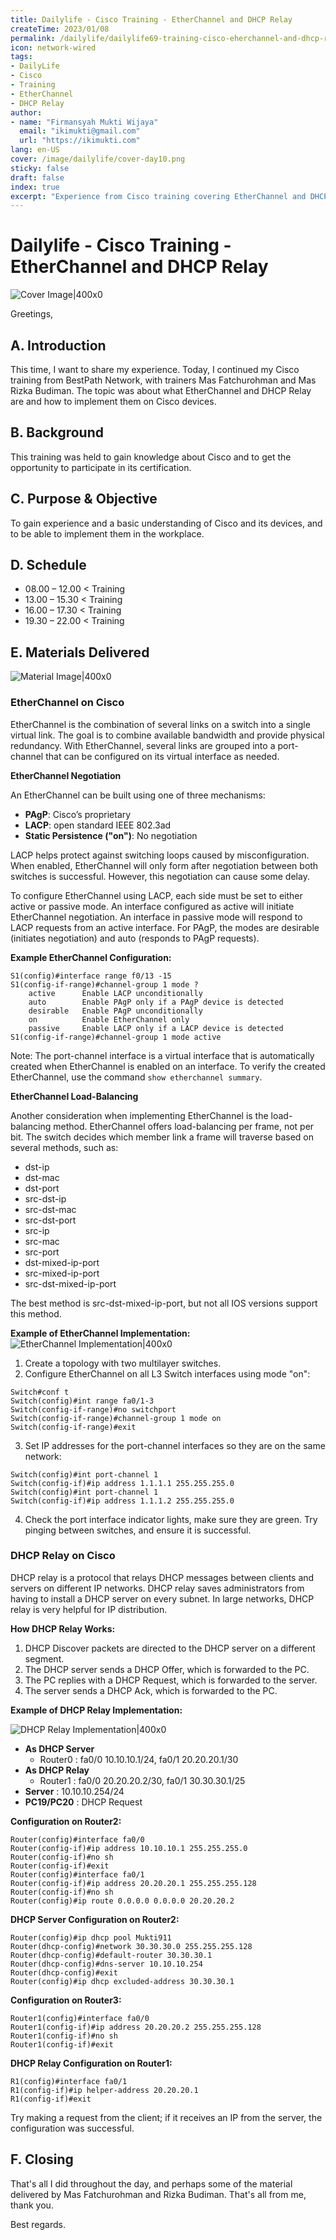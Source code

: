 ```yaml
---
title: Dailylife - Cisco Training - EtherChannel and DHCP Relay
createTime: 2023/01/08
permalink: /dailylife/dailylife69-training-cisco-eherchannel-and-dhcp-relay-day10/
icon: network-wired
tags:
- DailyLife
- Cisco
- Training
- EtherChannel
- DHCP Relay
author:
- name: "Firmansyah Mukti Wijaya"
  email: "ikimukti@gmail.com"
  url: "https://ikimukti.com"
lang: en-US
cover: /image/dailylife/cover-day10.png
sticky: false
draft: false
index: true
excerpt: "Experience from Cisco training covering EtherChannel and DHCP Relay with BestPath Network. Cisco training is essential for IT professionals."
---
```


# Dailylife - Cisco Training - EtherChannel and DHCP Relay
![Cover Image|400x0](/image/dailylife/cover-day10.png 'Cover Image')

Greetings,

## A. Introduction

This time, I want to share my experience. Today, I continued my Cisco training from BestPath Network, with trainers Mas Fatchurohman and Mas Rizka Budiman. The topic was about what EtherChannel and DHCP Relay are and how to implement them on Cisco devices.

## B. Background

This training was held to gain knowledge about Cisco and to get the opportunity to participate in its certification.

## C. Purpose & Objective

To gain experience and a basic understanding of Cisco and its devices, and to be able to implement them in the workplace.

## D. Schedule

- 08.00 – 12.00 < Training
- 13.00 – 15.30 < Training
- 16.00 – 17.30 < Training
- 19.30 – 22.00 < Training

## E. Materials Delivered
![Material Image|400x0](/image/dailylife/network-part-2-1.png 'Material Image')

### EtherChannel on Cisco

EtherChannel is the combination of several links on a switch into a single virtual link. The goal is to combine available bandwidth and provide physical redundancy. With EtherChannel, several links are grouped into a port-channel that can be configured on its virtual interface as needed.

**EtherChannel Negotiation**

An EtherChannel can be built using one of three mechanisms:

- **PAgP**: Cisco’s proprietary
- **LACP**: open standard IEEE 802.3ad
- **Static Persistence ("on")**: No negotiation

LACP helps protect against switching loops caused by misconfiguration. When enabled, EtherChannel will only form after negotiation between both switches is successful. However, this negotiation can cause some delay.

To configure EtherChannel using LACP, each side must be set to either active or passive mode. An interface configured as active will initiate EtherChannel negotiation. An interface in passive mode will respond to LACP requests from an active interface. For PAgP, the modes are desirable (initiates negotiation) and auto (responds to PAgP requests).

**Example EtherChannel Configuration:**

```shell
S1(config)#interface range f0/13 -15
S1(config-if-range)#channel-group 1 mode ?
	active      Enable LACP unconditionally
	auto        Enable PAgP only if a PAgP device is detected
	desirable   Enable PAgP unconditionally
	on          Enable EtherChannel only
	passive     Enable LACP only if a LACP device is detected
S1(config-if-range)#channel-group 1 mode active
```

Note: The port-channel interface is a virtual interface that is automatically created when EtherChannel is enabled on an interface. To verify the created EtherChannel, use the command `show etherchannel summary`.

**EtherChannel Load-Balancing**

Another consideration when implementing EtherChannel is the load-balancing method. EtherChannel offers load-balancing per frame, not per bit. The switch decides which member link a frame will traverse based on several methods, such as:


- dst-ip
- dst-mac
- dst-port
- src-dst-ip
- src-dst-mac
- src-dst-port
- src-ip
- src-mac
- src-port
- dst-mixed-ip-port
- src-mixed-ip-port
- src-dst-mixed-ip-port

The best method is src-dst-mixed-ip-port, but not all IOS versions support this method.

**Example of EtherChannel Implementation:**
![EtherChannel Implementation|400x0](/image/dailylife/etherchannel-implementation.png 'EtherChannel Implementation')

1. Create a topology with two multilayer switches.
2. Configure EtherChannel on all L3 Switch interfaces using mode "on":

```shell
Switch#conf t
Switch(config)#int range fa0/1-3
Switch(config-if-range)#no switchport
Switch(config-if-range)#channel-group 1 mode on
Switch(config-if-range)#exit
```

3. Set IP addresses for the port-channel interfaces so they are on the same network:

```shell
Switch(config)#int port-channel 1
Switch(config-if)#ip address 1.1.1.1 255.255.255.0
Switch(config)#int port-channel 1
Switch(config-if)#ip address 1.1.1.2 255.255.255.0
```

4. Check the port interface indicator lights, make sure they are green. Try pinging between switches, and ensure it is successful.

### DHCP Relay on Cisco

DHCP relay is a protocol that relays DHCP messages between clients and servers on different IP networks. DHCP relay saves administrators from having to install a DHCP server on every subnet. In large networks, DHCP relay is very helpful for IP distribution.

**How DHCP Relay Works:**

1. DHCP Discover packets are directed to the DHCP server on a different segment.
2. The DHCP server sends a DHCP Offer, which is forwarded to the PC.
3. The PC replies with a DHCP Request, which is forwarded to the server.
4. The server sends a DHCP Ack, which is forwarded to the PC.

**Example of DHCP Relay Implementation:**

![DHCP Relay Implementation|400x0](/image/dailylife/dhcp-relay-implementation.png 'DHCP Relay Implementation')

- **As DHCP Server**
	- Router0 : fa0/0 10.10.10.1/24, fa0/1 20.20.20.1/30
- **As DHCP Relay**
	- Router1 : fa0/0 20.20.20.2/30, fa0/1 30.30.30.1/25
- **Server** : 10.10.10.254/24
- **PC19/PC20** : DHCP Request

**Configuration on Router2:**

```shell
Router(config)#interface fa0/0
Router(config-if)#ip address 10.10.10.1 255.255.255.0
Router(config-if)#no sh
Router(config-if)#exit
Router(config)#interface fa0/1
Router(config-if)#ip address 20.20.20.1 255.255.255.128
Router(config-if)#no sh
Router(config)#ip route 0.0.0.0 0.0.0.0 20.20.20.2
```

**DHCP Server Configuration on Router2:**

```shell
Router(config)#ip dhcp pool Mukti911
Router(dhcp-config)#network 30.30.30.0 255.255.255.128
Router(dhcp-config)#default-router 30.30.30.1
Router(dhcp-config)#dns-server 10.10.10.254
Router(dhcp-config)#exit
Router(config)#ip dhcp excluded-address 30.30.30.1
```

**Configuration on Router3:**

```shell
Router1(config)#interface fa0/0
Router1(config-if)#ip address 20.20.20.2 255.255.255.128
Router1(config-if)#no sh
Router1(config-if)#exit
```

**DHCP Relay Configuration on Router1:**

```shell
R1(config)#interface fa0/1
R1(config-if)#ip helper-address 20.20.20.1
R1(config-if)#exit
```

Try making a request from the client; if it receives an IP from the server, the configuration was successful.

## F. Closing

That's all I did throughout the day, and perhaps some of the material delivered by Mas Fatchurohman and Rizka Budiman. That's all from me, thank you.

Best regards.
